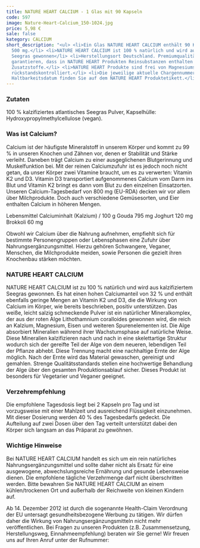 ```yaml
---
title: NATURE HEART CALCIUM - 1 Glas mit 90 Kapseln
code: 597
image: Nature-Heart-Calcium_150-1024.jpg
price: 5,98 €
sale: false
kategory: CALCIUM
short_description: "<ul> <li>Ein Glas NATURE HEART CALCIUM enthält 90 Kapseln zu je
  500 mg.</li> <li>NATURE HEART CALCIUM ist 100 % natürlich und wird aus kalzifiziertem
  Seegras gewonnen</li> <li>Herstellungsort Deutschland. Premiumqualität!</li> <li>Wir
  garantieren, dass in NATURE HEART Produkten Reinsubstanzen enthalten sind ohne künstliche
  Zusatzstoffe.</li> <li>NATURE HEART Produkte sind frei von Magnesiumstearat und
  rückstandskontrolliert.</li> <li>Die jeweilige aktuelle Chargennummer sowie das
  Haltbarkeitsdatum finden Sie auf dem NATURE HEART Produktetikett.</li> </ul>"
---
```


<h3>Zutaten</h3>
<p>
  100 % kalzifiziertes atlantisches Seegras Pulver, Kapselhülle: Hydroxypropylmethylcellulose (vegan).
</p>

<h3>Was ist Calcium?</h3>
<p>
  Calcium ist der häufigste Mineralstoff in unserem Körper und kommt zu 99 % in unseren Knochen und Zähnen vor, denen er Stabilität und Stärke verleiht. Daneben trägt Calcium zu einer ausgeglichenen Blutgerinnung und Muskelfunktion bei. 
  Mit der reinen Calciumzufuhr ist es jedoch noch nicht getan, da unser Körper zwei Vitamine braucht, um es zu verwerten: Vitamin K2 und D3. Vitamin D3 transportiert aufgenommenes Calcium vom Darm ins Blut und Vitamin K2 bringt es dann vom Blut zu den einzelnen Einsatzorten.
  Unseren Calcium-Tagesbedarf von 800 mg (EU-RDA) decken wir vor allem über Milchprodukte. Doch auch verschiedene Gemüsesorten, und Eier enthalten Calcium in höheren Mengen.
</p>
<p>
  Lebensmittel Calciuminhalt (Kalzium) / 100 g
  Gouda 795 mg
  Joghurt 120 mg
  Brokkoli 60 mg
</p>
<p>
  Obwohl wir Calcium über die Nahrung aufnehmen, empfiehlt sich für bestimmte Personengruppen oder Lebensphasen eine Zufuhr über Nahrungsergänzungsmittel. Hierzu gehören Schwangere, Veganer, Menschen, die Milchprodukte meiden, sowie Personen die gezielt ihren Knochenbau stärken möchten.
</p>

<h3>NATURE HEART CALCIUM</h3>
<p>
  NATURE HEART CALCIUM ist zu 100 % natürlich und wird aus kalzifiziertem Seegras gewonnen. Es hat einen hohen Calciumanteil von 32 % und enthält ebenfalls geringe Mengen an Vitamin K2 und D3, die die Wirkung von Calcium im Körper, wie bereits beschrieben, positiv unterstützen. 
  Das weiße, leicht salzig schmeckende Pulver ist ein natürlicher Mineralkomplex, der aus der roten Alge Lithothamnium coralloides gewonnen wird, die reich an Kalzium, Magnesium, Eisen und weiteren Spurenelementen ist. Die Alge absorbiert Mineralien während ihrer Wachstumsphase auf natürliche Weise. Diese Mineralien kalzifizieren nach und nach in eine skelettartige Struktur wodurch sich der gereifte Teil der Alge von dem neueren, lebendigen Teil der Pflanze abhebt. Diese Trennung macht eine nachhaltige Ernte der Alge möglich.
  Nach der Ernte wird das Material gewaschen, gereinigt und gemahlen. Strenge Qualitätsstandards stellen eine hochwertige Behandlung der Alge über den gesamten Produktionsablauf sicher.
  Dieses Produkt ist besonders für Vegetarier und Veganer geeignet.
</p>

<h3>Verzehrempfehlung</h3>
<p>
  Die empfohlene Tagesdosis liegt bei 2 Kapseln pro Tag und ist vorzugsweise mit einer Mahlzeit und ausreichend Flüssigkeit einzunehmen. Mit dieser Dosierung werden 40 % des Tagesbedarfs gedeckt.
  Die Aufteilung auf zwei Dosen über den Tag verteilt unterstützt dabei den Körper sich langsam an das Präparat zu gewöhnen.
</p>

<h3>Wichtige Hinweise</h3>
<p>
  Bei NATURE HEART CALCIUM handelt es sich um ein rein natürliches Nahrungsergänzungsmittel und sollte daher nicht als Ersatz für eine ausgewogene, abwechslungsreiche Ernährung und gesunde Lebensweise dienen. Die empfohlene tägliche Verzehrmenge darf nicht überschritten werden. Bitte bewahren Sie NATURE HEART CALCIUM an einem kühlen/trockenen Ort und außerhalb der Reichweite von kleinen Kindern auf.
</p>
<p>
  Ab 14. Dezember 2012 ist durch die sogenannte Health-Claim Verordnung der EU untersagt gesundheitsbezogene Werbung zu tätigen. Wir dürfen daher die Wirkung von Nahrungsergänzungsmitteln nicht mehr veröffentlichen. Bei Fragen zu unseren Produkten (z.B. Zusammensetzung, Herstellungsweg, Einnahmeempfehlung) beraten wir Sie gerne! Wir freuen uns auf Ihren Anruf unter der Rufnummer:
</p>